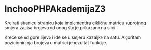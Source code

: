 # InchooPHPAkademijaZ3

Kreirati stranicu stranicu koja implementira cikličnu matricu suprotnog smjera zapisa brojeva od onog što je prikazano na slici. 

Kreće se od gore lijevo i ide se u smjeru kazaljke na satu. Algoritam pozicioniranja brojeva u matrici je rezultat funkcije. 

